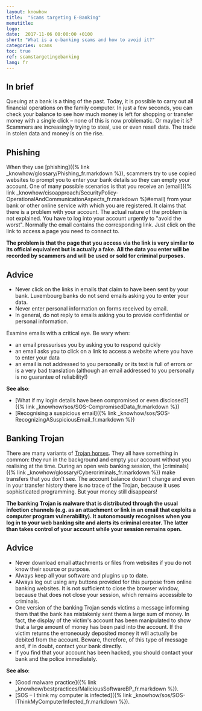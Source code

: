 ```yaml
---
layout: knowhow
title:  "Scams targeting E-Banking"
menutitle:
logo:
date:  2017-11-06 00:00:00 +0100
short: "What is a e-banking scams and how to avoid it?"
categories: scams
toc: true
ref: scamstargetingebanking
lang: fr
---
```

## In brief
Queuing at a bank is a thing of the past. Today, it is possible to carry out all financial operations on the family computer. In just a few seconds, you can check your balance to see how much money is left for shopping or transfer money with a single click – none of this is now problematic. Or maybe it is? Scammers are increasingly trying to steal, use or even resell data. The trade in stolen data and money is on the rise.

## Phishing

When they use [phishing]({% link _knowhow/glossary/Phishing_fr.markdown %}), scammers try to use copied websites to prompt you to enter your bank details so they can empty your account.
One of many possible scenarios is that you receive an [email]({% link _knowhow/cisoapproach/SecurityPolicy-OperationalAndCommunicationAspects_fr.markdown %}#email) from your bank or other online service with which you are registered. It claims that there is a problem with your account. The actual nature of the problem is not explained. You have to log into your account urgently to "avoid the worst". Normally the email contains the corresponding link. Just click on the link to access a page you need to connect to.

**The problem is that the page that you access via the link is very similar to its official equivalent but is actually a fake. All the data you enter will be recorded by scammers and will be used or sold for criminal purposes.**

## Advice
* Never click on the links in emails that claim to have been sent by your bank. Luxembourg banks do not send emails asking you to enter your data.
* Never enter personal information on forms received by email.
* In general, do not reply to emails asking you to provide confidential or personal information.

Examine emails with a critical eye. Be wary when:

* an email pressurises you by asking you to respond quickly
* an email asks you to click on a link to access a website where you have to enter your data
* an email is not addressed to you personally or its text is full of errors or is a very bad translation (although an email addressed to you personally is no guarantee of reliability!)

**See also**:

* [What if my login details have been compromised or even disclosed?]({% link _knowhow/sos/SOS-CompromisedData_fr.markdown %})
* [Recognising a suspicious email]({% link _knowhow/sos/SOS-RecognizingASuspiciousEmail_fr.markdown %})

## Banking Trojan
There are many variants of [Trojan horses](-). They all have something in common: they run in the background and empty your account without you realising at the time. During an open web banking session, the [criminals]({% link _knowhow/glossary/Cybercriminals_fr.markdown %}) make transfers that you don't see. The account balance doesn't change and even in your transfer history there is no trace of the Trojan, because it uses sophisticated programming. But your money still disappears!

**The banking Trojan is malware that is distributed through the usual infection channels (e.g. as an attachment or link in an email that exploits a computer program vulnerability). It autonomously recognises when you log in to your web banking site and alerts its criminal creator. The latter than takes control of your account while your session remains open.**

## Advice
* Never download email attachments or files from websites if you do not know their source or purpose.
* Always keep all your software and plugins up to date.
* Always log out using any buttons provided for this purpose from online banking websites. It is not sufficient to close the browser window, because that does not close your session, which remains accessible to criminals.
* One version of the banking Trojan sends victims a message informing them that the bank has mistakenly sent them a large sum of money. In fact, the display of the victim's account has been manipulated to show that a large amount of money has been paid into the account. If the victim returns the erroneously deposited money it will actually be debited from the account. Beware, therefore, of this type of message and, if in doubt, contact your bank directly.
* If you find that your account has been hacked, you should contact your bank and the police immediately.

**See also**:

* [Good malware practice]({% link _knowhow/bestpractices/MaliciousSoftwareBP_fr.markdown %}).
* [SOS – I think my computer is infected]({% link _knowhow/sos/SOS-IThinkMyComputerInfected_fr.markdown %}).
